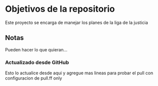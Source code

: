 # Objetivos de la repositorio

Este proyecto se encarga de manejar los planes de la liga de la justicia


## Notas
Pueden hacer lo que quieran...

### Actualizado desde GitHub
Esto lo actualice desde aqui
y agregue mas lineas para probar el pull con configuracion de pull.ff only
